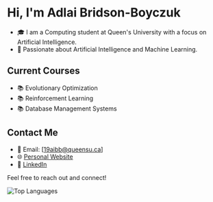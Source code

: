 # Hi, I'm Adlai Bridson-Boyczuk

- 🎓 I am a Computing student at Queen's University with a focus on Artificial Intelligence.
- 🧠 Passionate about Artificial Intelligence and Machine Learning.

## Current Courses

- 📚 Evolutionary Optimization 
- 📚 Reinforcement Learning
- 📚 Database Management Systems

## Contact Me

- 📧 Email: [19aibb@queensu.ca]
- 🌐 [Personal Website](https://www.adlai.ca/)
- 💼 [LinkedIn](https://www.linkedin.com/in/adlai-bridson-boyczuk/)

Feel free to reach out and connect!

![Top Languages](https://github-readme-stats.vercel.app/api/top-langs/?username=boyczuk&layout=compact)
